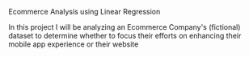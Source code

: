 Ecommerce Analysis using Linear Regression

In this project I will be analyzing an Ecommerce Company's (fictional) dataset to determine whether to focus their efforts on enhancing their mobile app experience or their website
